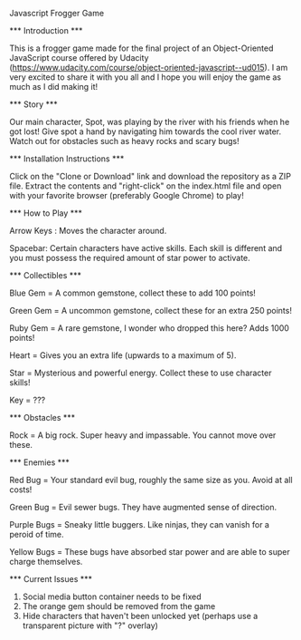 Javascript Frogger Game

*** Introduction ***

This is a frogger game made for the final project of an Object-Oriented JavaScript course offered by Udacity (https://www.udacity.com/course/object-oriented-javascript--ud015). I am very excited to share it with you all and I hope you will enjoy the game as much as I did making it!

*** Story ***

Our main character, Spot, was playing by the river with his friends when he got lost! Give spot a hand by navigating him towards the cool river water. Watch out for obstacles such as heavy rocks and scary bugs!

*** Installation Instructions ***

Click on the "Clone or Download" link and download the repository as a ZIP file. Extract the contents and "right-click" on the index.html file and open with your favorite browser (preferably Google Chrome) to play!

*** How to Play *** 

Arrow Keys : Moves the character around.

Spacebar: Certain characters have active skills. Each skill is different and you must possess the required amount of star power to activate.

*** Collectibles ***

Blue Gem = A common gemstone, collect these to add 100 points!

Green Gem = A uncommon gemstone, collect these for an extra 250 points!

Ruby Gem = A rare gemstone, I wonder who dropped this here? Adds 1000 points!

Heart = Gives you an extra life (upwards to a maximum of 5).

Star = Mysterious and powerful energy. Collect these to use character skills!

Key = ???

*** Obstacles ***

Rock = A big rock. Super heavy and impassable. You cannot move over these.

*** Enemies ***

Red Bug = Your standard evil bug, roughly the same size as you. Avoid at all costs!

Green Bug = Evil sewer bugs. They have augmented sense of direction.

Purple Bugs = Sneaky little buggers. Like ninjas, they can vanish for a peroid of time.

Yellow Bugs = These bugs have absorbed star power and are able to super charge themselves.

*** Current Issues ***

1. Social media button container needs to be fixed
2. The orange gem should be removed from the game
3. Hide characters that haven't been unlocked yet (perhaps use a transparent picture with "?" overlay)